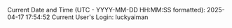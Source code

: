 Current Date and Time (UTC - YYYY-MM-DD HH:MM:SS formatted): 2025-04-17 17:54:52
Current User's Login: luckyaiman
